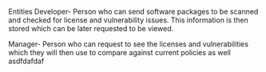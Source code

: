 Entities
  Developer- Person who can send software packages to be scanned and checked for license and vulnerability issues. This information is
  then stored which can be later requested to be viewed.
  
  Manager- Person who can request to see the licenses and vulnerabilities which they will then use to compare against current policies
  as well asdfdafdaf 
